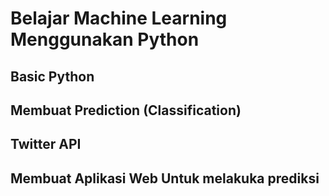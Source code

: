# Belajar Machine Learning Menggunakan Python

## Basic Python
## Membuat Prediction (Classification)
## Twitter API
## Membuat Aplikasi Web Untuk melakuka prediksi
